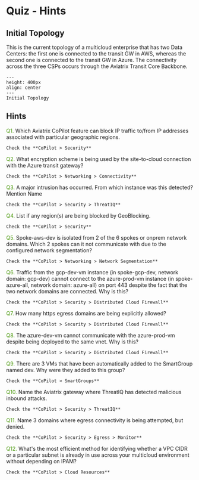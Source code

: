 # Quiz - Hints

## Initial Topology

This is the current topology of a multicloud enterprise that has two Data Centers: the first one is connected to the transit GW in AWS, whereas the second one is connected to the transit GW in Azure. The connectivity across the three CSPs occurs through the Aviatrix Transit Core Backbone.

```{figure} images/security-topology.png
---
height: 400px
align: center
---
Initial Topology
```

## Hints

<span style='color:#479608'>Q1.</span> Which Aviatrix CoPilot feature can block IP traffic to/from IP addresses associated with particular geographic regions.

```{hint}
Check the **CoPilot > Security**
```

<span style='color:#479608'>Q2.</span> What encryption scheme is being used by the site-to-cloud connection with the Azure transit gateway?

```{hint}
Check the **CoPilot > Networking > Connectivity**
```

<span style='color:#479608'>Q3.</span> A major intrusion has occurred. From which instance was this detected? Mention Name

```{hint}
Check the **CoPilot > Security > ThreatIQ**
```

<span style='color:#479608'>Q4.</span> List if any region(s) are being blocked by GeoBlocking.

```{hint}
Check the **CoPilot > Security**
```

<span style='color:#479608'>Q5.</span> Spoke-aws-dev is isolated from 2 of the 6 spokes or onprem network domains. 
Which 2 spokes can it not communicate with due to the configured network segmentation?

```{hint}
Check the **CoPilot > Networking > Network Segmentation**
```

<span style='color:#479608'>Q6.</span> Traffic from the gcp-dev-vm instance (in spoke-gcp-dev, network domain: gcp-dev) cannot connect to the azure-prod-vm instance (in spoke-azure-all, 
network domain: azure-all) on port 443 despite the fact that the two network domains are connected. Why is this?

```{hint}
Check the **CoPilot > Security > Distributed Cloud Firewall**
```

<span style='color:#479608'>Q7.</span> How many https egress domains are being explicitly allowed?

```{hint}
Check the **CoPilot > Security > Distributed Cloud Firewall**
```

<span style='color:#479608'>Q8.</span> The azure-dev-vm cannot communicate with the azure-prod-vm despite being deployed to the same vnet. Why is this?

```{hint}
Check the **CoPilot > Security > Distributed Cloud Firewall**
```

<span style='color:#479608'>Q9.</span> There are 3 VMs that have been automatically added to the SmartGroup named dev. Why were they added to this group?

```{hint}
Check the **CoPilot > SmartGroups**
```

<span style='color:#479608'>Q10.</span> Name the Aviatrix gateway where ThreatIQ has detected malicious inbound attacks.

```{hint}
Check the **CoPilot > Security > ThreatIQ**
```

<span style='color:#479608'>Q11.</span> Name 3 domains where egress connectivity is being attempted, but denied.

```{hint}
Check the **CoPilot > Security > Egress > Monitor**
```

<span style='color:#479608'>Q12.</span> What's the most efficient method for identifying whether a VPC CIDR or a particular subnet is already in use across your multicloud environment without depending on IPAM?

```{hint}
Check the **CoPilot > Cloud Resources**
```